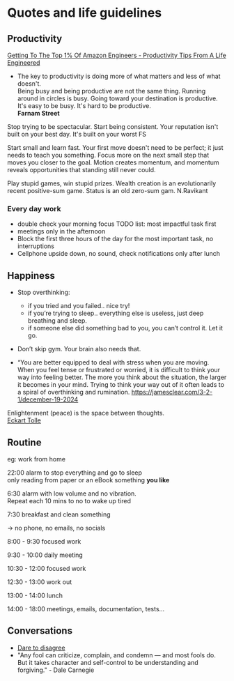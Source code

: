 # **Quotes and life guidelines** 

## **Productivity**

[Getting To The Top 1% Of Amazon Engineers \- Productivity Tips From A Life Engineered](https://www.youtube.com/watch?v=Mj75QsirVHE)

* The key to productivity is doing more of what matters and less of what doesn't.  
  Being busy and being productive are not the same thing. Running around in circles is busy. Going toward your destination is productive. It's easy to be busy. It's hard to be productive.   
  **Farnam Street**

Stop trying to be spectacular. Start being consistent.
Your reputation isn't built on your best day. It's built on your worst
FS

Start small and learn fast. 
Your first move doesn't need to be perfect; it just needs to teach you something. Focus more on the next small step that moves you closer to the goal.
Motion creates momentum, and momentum reveals opportunities that standing still never could.

Play stupid games, win stupid prizes.
Wealth creation is an evolutionarily recent positive-sum game. Status is an old zero-sum gam. N.Ravikant


### Every day work

- double check your morning focus TODO list: most impactful task first  
- meetings only in the afternoon  
- Block the first three hours of the day for the most important task, no interruptions  
- Cellphone upside down, no sound, check notifications only after lunch


## **Happiness**

- Stop overthinking:  
  - if you tried and you failed.. nice try\!  
  - if you’re trying to sleep.. everything else is useless, just deep breathing and sleep.  
  - if someone else did something bad to you, you can’t control it. Let it go.  
- Don’t skip gym. Your brain also needs that.

- “You are better equipped to deal with stress when you are moving.
When you feel tense or frustrated or worried, it is difficult to think your way into feeling better. The more you think about the situation, the larger it becomes in your mind. Trying to think your way out of it often leads to a spiral of overthinking and rumination.
https://jamesclear.com/3-2-1/december-19-2024

Enlightenment (peace) is the space between thoughts.  
[Eckart Tolle](https://en.m.wikipedia.org/wiki/Eckhart_Tolle)



## **Routine**

eg: work from home

22:00 alarm to stop everything and go to sleep  
	only reading from paper or an eBook something **you like**

6:30 alarm with low volume and no vibration.   
	Repeat each 10 mins to no to wake up tired

7:30 breakfast and clean something 

→ no phone, no emails, no socials

8:00 \- 9:30 focused work 

9:30 \- 10:00 daily meeting

10:30 \- 12:00 focused work

12:30 \- 13:00 work out 

13:00 \- 14:00 lunch

14:00 \- 18:00 meetings, emails, documentation, tests…


## **Conversations**

* [Dare to disagree](https://youtu.be/PY\_kd46RfVE)  
* "Any fool can criticize, complain, and condemn — and most fools do. But it takes character and self-control to be understanding and forgiving." \- Dale Carnegie  

